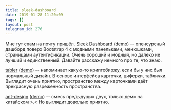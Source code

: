 ```yaml
---
title: sleek-dashboard
date: 2019-01-28 11:20:09
tags: []
layout: post
telegram_id: 276
---
```


Мне тут спам на почту пришёл. [Sleek Dashboard](https://github.com/tafcoder/sleek-dashboard) ([demo](https://sleek.tafcoder.com/analytics.html)) -- опенсурсный дашборд поверх Bootstrap 4 с модными панельками, менюшками, страницами аутентификации. Очень хороший и модный, но далеко не лучший и единственный. Давайте расскажу немного про те, что знаю.

[tabler](https://github.com/tabler/tabler) ([demo](https://preview.tabler.io/)) -- напоминает какую-то криптобиржу, если бы у них был нормальный дизайн. В основе интерфейса карточки, циферки, таблички. Выглядит очень приятно, пространство между карточками даёт прекрасную разреженность пространства.

[ant-design](https://github.com/ant-design/ant-design-pro) ([demo](https://preview.pro.ant.design/dashboard/analysis)) -- смесь предыдущих двух, только демо на китайском >.< Но выглядит довольно приятно.
